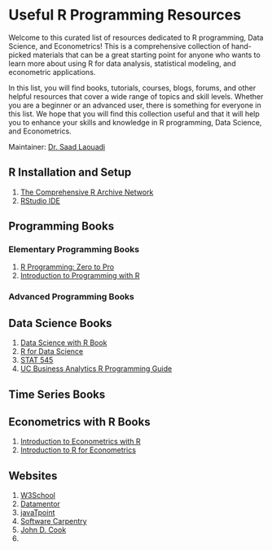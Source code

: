 # Useful R Programming Resources

Welcome to this curated list of resources dedicated to R programming, Data Science, and Econometrics! This is a comprehensive collection of hand-picked materials that can be a great starting point for anyone who wants to learn more about using R for data analysis, statistical modeling, and econometric applications. 


In this list, you will find books, tutorials, courses, blogs, forums, and other helpful resources that cover a wide range of topics and skill levels. Whether you are a beginner or an advanced user, there is something for everyone in this list. We hope that you will find this collection useful and that it will help you to enhance your skills and knowledge in R programming, Data Science, and Econometrics.

Maintainer: [Dr. Saad Laouadi](https://github.com/DrSaadLa)

## R Installation and Setup 

  1. [The Comprehensive R Archive Network](https://cran.r-project.org/)
  2. [RStudio IDE](https://posit.co/downloads/)

## Programming Books

### Elementary Programming Books
1. [R Programming: Zero to Pro](https://r02pro.github.io/)
2. [Introduction to Programming with R](https://discdown.org/rprogramming/index.html)


### Advanced Programming Books


## Data Science Books
  1. [Data Science with R Book](https://datasciencebook.ca/)
  2. [R for Data Science](https://r4ds.had.co.nz/index.html)
  3. [STAT 545](https://stat545.com/)
  4. [UC Business Analytics R Programming Guide](http://uc-r.github.io/)


## Time Series Books



## Econometrics with R Books 
  1. [Introduction to Econometrics with R](https://www.econometrics-with-r.org/)
  2. [Introduction to R for Econometrics](https://bookdown.org/kieranmarray/intro_to_r_for_econometrics/)


## Websites 

  1. [W3School](https://www.w3schools.com/r/default.asp)
  2. [Datamentor](https://www.datamentor.io/r-programming/)
  3. [javaTpoint](https://www.javatpoint.com/r-tutorial)
  4. [Software Carpentry](https://swcarpentry.github.io/r-novice-inflammation/)
  5. [John D. Cook](https://www.johndcook.com/blog/r_language_for_programmers/)
  6. 
